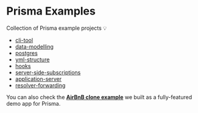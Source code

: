 # Prisma Examples

Collection of Prisma example projects 💡

* [cli-tool](cli-tool)
* [data-modelling](data-modelling)
* [postgres](postgres)
* [yml-structure](yml-structure)
* [hooks](hooks)
* [server-side-subscriptions](server-side-subscriptions)
* [application-server](application-server)
* [resolver-forwarding](resolver-forwarding)

You can also check the [**AirBnB clone example**](https://github.com/graphcool/graphql-server-example) we built as a fully-featured demo app for Prisma.
